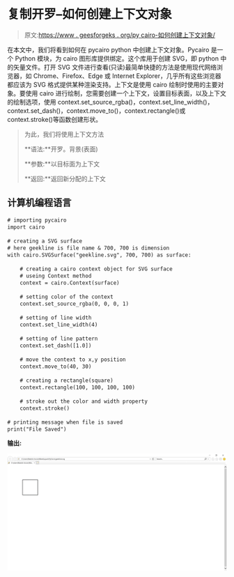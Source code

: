 # 复制开罗–如何创建上下文对象

> 原文:[https://www . geesforgeks . org/py cairo-如何创建上下文对象/](https://www.geeksforgeeks.org/pycairo-how-to-create-context-object/)

在本文中，我们将看到如何在 pycairo python 中创建上下文对象。Pycairo 是一个 Python 模块，为 cairo 图形库提供绑定。这个库用于创建 SVG，即 python 中的矢量文件。打开 SVG 文件进行查看(只读)最简单快捷的方法是使用现代网络浏览器，如 Chrome、Firefox、Edge 或 Internet Explorer，几乎所有这些浏览器都应该为 SVG 格式提供某种渲染支持。上下文是使用 cairo 绘制时使用的主要对象。要使用 cairo 进行绘制，您需要创建一个上下文，设置目标表面，以及上下文的绘制选项，使用 context.set_source_rgba()，context.set_line_width()，context.set_dash()，context.move_to()，context.rectangle()或 context.stroke()等函数创建形状。

> 为此，我们将使用上下文方法
> 
> **语法:**开罗。背景(表面)
> 
> **参数:**以目标面为上下文
> 
> **返回:**返回新分配的上下文

## 计算机编程语言

```
# importing pycairo
import cairo

# creating a SVG surface
# here geekline is file name & 700, 700 is dimension
with cairo.SVGSurface("geekline.svg", 700, 700) as surface:

    # creating a cairo context object for SVG surface
    # useing Context method
    context = cairo.Context(surface)

    # setting color of the context
    context.set_source_rgba(0, 0, 0, 1)

    # setting of line width
    context.set_line_width(4)

    # setting of line pattern
    context.set_dash([1.0])

    # move the context to x,y position
    context.move_to(40, 30)

    # creating a rectangle(square)
    context.rectangle(100, 100, 100, 100)

    # stroke out the color and width property
    context.stroke()

# printing message when file is saved
print("File Saved")
```

**输出:**

![](img/84fda8a36016f8becca294b81354a08b.png)